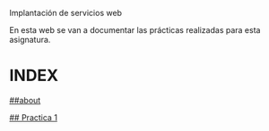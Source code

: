 Implantación de servicios web

En esta web se van a documentar las prácticas realizadas para esta asignatura.


# INDEX
[##about](/about.md)

[## Practica 1](/iaw/practica1/p1.md)
